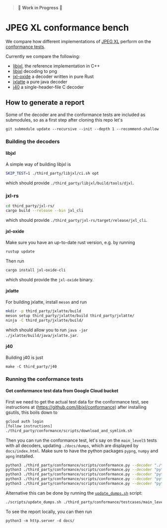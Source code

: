 > :construction: **Work in Progress** :construction:

# JPEG XL conformance bench

We compare how different implementations of [JPEG XL](https://jpegxl.info/) perform on the
[conformance tests](https://github.com/libjxl/conformance).

Currently we compare the following:

 - [libjxl](https://github.com/libjxl/libjxl), the reference implementation in C++
 - [libjxl](https://github.com/libjxl/libjxl) decoding to png
 - [jxl-oxide](https://github.com/tirr-c/jxl-oxide) a decoder written in pure Rust
 - [jxlatte](https://github.com/Traneptora/jxlatte) a pure java decoder
 - [j40](https://github.com/lifthrasiir/j40) a single-header-file C decoder


## How to generate a report

Some of the decoder are and the conformance tests are included as submodules, so as a first step after cloning this repo let's
```
git submodule update --recursive --init --depth 1 --recommend-shallow
 ```



### Building the decoders

#### libjxl
A simple way of building libjxl is
```bash
SKIP_TEST=1 ./third_party/libjxl/ci.sh opt
```
which should provide `./third_party/libjxl/build/tools/djxl`.

### jxl-rs
```bash
cd third_party/jxl-rs/
cargo build --release --bin jxl_cli
```
which should provide `./third_party/jxl-rs/target/release/jxl_cli`.

#### jxl-oxide
Make sure you have an up-to-date rust version, e.g. by running
```bash
rustup update
```

Then run
```bash
cargo install jxl-oxide-cli
```
which should provide the `jxl-oxide` binary.

#### jxlatte
For building jxlatte, install `meson` and run
```bash
mkdir -p third_party/jxlatte/build
meson setup third_party/jxlatte/build third_party/jxlatte/
ninja -C third_party/jxlatte/build/
```
which should allow you to run `java -jar ./jxlatte/build/java/jxlatte.jar`.

#### j40
Building j40 is just
```
make -C third_party/j40
```

### Running the conformance tests

#### Get conformance test data from Google Cloud bucket
First we need to get the actual test data for the conformance test, see instructions at
(https://github.com/libjxl/conformance) after installing gsutils, this boils down to
```bash
gcloud auth login
[follow instructions]
./third_party/conformance/scripts/download_and_symlink.sh
```

Then you can run the conformance test, let's say on the `main_level5` tests with all decoders, updating `./docs/dumps`, which are displayed by `docs/index.html`. Make sure to have the python packages `pypng`, `numpy` and `apng` installed.
```bash
python3 ./third_party/conformance/scripts/conformance.py --decoder "./third_party/libjxl/build/tools/djxl"  --corpus  ./third_party/conformance/testcases/main_level5.txt --results=./docs/dumps/dump_djxl.json --lax
python3 ./third_party/conformance/scripts/conformance.py --decoder "python3 scripts/wrap_png.py --decoder './third_party/libjxl/build/tools/djxl %s %s --bits_per_sample 16'" --corpus  ./third_party/conformance/testcases/main_level10.txt --results=./docs/dumps/dump_djxl_via_png.json --lax
python3 ./third_party/conformance/scripts/conformance.py --decoder "python3 scripts/wrap_png.py --decoder 'jxl-oxide %s -o %s -f png16'" --corpus ./third_party/conformance/testcases/main_level5.txt --results=./docs/dumps/dump_jxl-oxide.json --lax
python3 ./third_party/conformance/scripts/conformance.py --decoder "python3 scripts/wrap_png.py --decoder 'java -jar ./third_party/jxlatte/build/java/jxlatte.jar %s %s'"  --corpus  ./third_party/conformance/testcases/main_level5.txt --results=./docs/dumps/dump_jxlatte.json --lax
python3 ./third_party/conformance/scripts/conformance.py --decoder "python3 scripts/wrap_png.py --decoder './third_party/j40/dj40 %s %s'"  --corpus  ./third_party/conformance/testcases/main_level5.txt --results=./docs/dumps/dump_j40.json --lax


```
Alternative this can be done by running the [`update_dumps.sh`](./scripts/update_dumps.sh) script:
```bash
./scripts/update_dumps.sh ./third_party/conformance/testcases/main_level5.txt ./docs/dumps/

```
To see the report locally, you can then run
```
python3 -m http.server -d docs/
```
